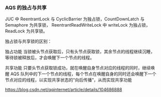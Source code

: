 ### AQS 的独占与共享

JUC 中 ReentrantLock 与 CyclicBarrier 为独占锁，CountDownLatch 与 Semaphore 为共享锁，
ReentrantReadWriteLock 中 writeLock 为独占锁，ReadLock 为共享锁。

独占锁与共享锁的区别：

独占功能
当锁被头节点获取后，只有头节点获取锁，其余节点的线程继续沉睡，等待锁被释放后，才会唤醒下一个节点的线程。


共享功能
只要头节点获取锁成功，就在唤醒自身节点对应的线程的同时，继续唤醒 AQS 队列中的下一个节点的线程，每个节点在唤醒自身的同时还会唤醒下一个节点对应的线程，以实现共享状态的“向后传播”，从而实现共享功能

https://blog.csdn.net/qqinternet/article/details/104686888
